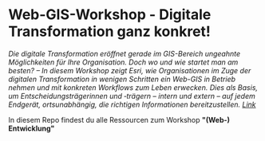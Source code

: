 # Web-GIS-Workshop - Digitale Transformation ganz konkret!

_Die digitale Transformation eröffnet gerade im GIS-Bereich ungeahnte Möglichkeiten für Ihre Organisation. Doch wo und wie startet man am besten? – In diesem Workshop zeigt Esri, wie Organisationen im Zuge der digitalen Transformation in wenigen Schritten ein Web-GIS in Betrieb nehmen und mit konkreten Workflows zum Leben erwecken. Dies als Basis, um Entscheidungsträgerinnen und ‑trägern – intern und extern – auf jedem Endgerät, ortsunabhängig, die richtigen Informationen bereitzustellen.
[Link](https://www.esri.ch/de/neuigkeiten/events/web-gis-workshop)_

In diesem Repo findest du alle Ressourcen zum Workshop **"(Web-) Entwicklung"**
